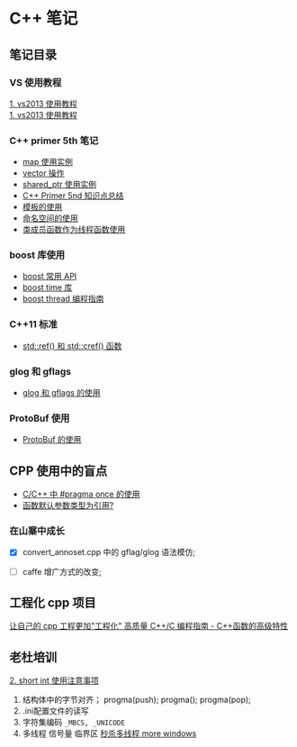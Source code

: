 # C++ 笔记

## 笔记目录  
### VS 使用教程   

[1. vs2013 使用教程](./doc/vs2013_usage.md)   
[1. vs2013 使用教程](/dev_tools/cpp/doc/vs2013_usage.md)   

### C++ primer 5th 笔记 
- [ map 使用实例](./doc/cpp_primer_5nd/map_instance.md)    
- [ vector 操作](./doc/cpp_primer_5nd/vector_operation.md)      
- [ shared_ptr 使用实例](./cpp_primer_5nd/doc/shared_ptr.md)    
- [ C++ Primer 5nd 知识点总结](./doc/cpp_primer_5nd/cpp_primer_5nd.md)       
- [ 模板的使用 ](./doc/cpp_primer_5nd/template.md)       
- [ 命名空间的使用 ](./doc/cpp_primer_5nd/namespace.md)       
- [ 类成员函数作为线程函数使用 ](./doc/thread_class_method.md)       
### boost 库使用
- [boost 常用 API](./doc/boost/boost_api_in_ssd.md)   
- [boost time 库](./doc/boost/time.md)   
- [boost thread 编程指南](./doc/boost/thread.md)   
### C++11 标准   
- [std::ref() 和 std::cref() 函数](./doc/c++11/ref_func.md)
### glog 和 gflags
- [glog 和 gflags 的使用](./doc/gflags.md)
### ProtoBuf 使用 
- [ProtoBuf 的使用](./doc/protobuf.md)

## CPP 使用中的盲点  

- [ C/C++ 中 #pragma once 的使用](./doc/blind_points/pragma_once.md)
- [ 函数默认参数类型为引用? ](./doc/blind_points/default_ref_param_init.md)


### 在山寨中成长      
- [x] convert_annoset.cpp 中的 gflag/glog 语法模仿;   
- [ ] caffe 增广方式的改变;   


## 工程化 cpp 项目       
[让自己的 cpp 工程更加"工程化" ](./doc/projective_cpp.md)
[高质量 C++/C 编程指南 - C++函数的高级特性](./doc/perfect_programing/advance_cpp_features.md)

## 老杜培训
[2. short int 使用注意事项](./doc/shortInt.md)   
1. 结构体中的字节对齐；
progma(push);
progma();
progma(pop);
2. .ini配置文件的读写
3. 字符集编码
`_MBCS, _UNICODE`
4. 多线程
信号量
临界区
[秒杀多线程 more windows]()
